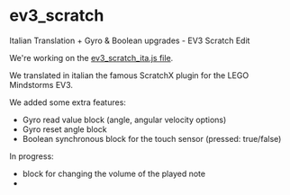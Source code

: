 # ev3_scratch
Italian Translation + Gyro & Boolean upgrades - EV3 Scratch Edit

We're working on the [ev3_scratch_ita.js file](http://scollovati.github.io/ev3_scratch/ev3_scratch_ita.js).

We translated in italian the famous ScratchX plugin for the LEGO Mindstorms EV3.

We added some extra features:
- Gyro read value block (angle, angular velocity options)
- Gyro reset angle block
- Boolean synchronous block for the touch sensor (pressed: true/false)

In progress:
- block for changing the volume of the played note
- 
